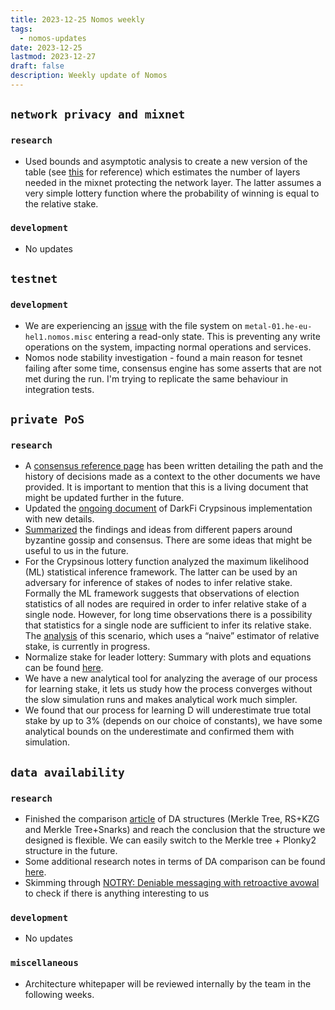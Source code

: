```yaml
---
title: 2023-12-25 Nomos weekly
tags:
  - nomos-updates
date: 2023-12-25
lastmod: 2023-12-27
draft: false
description: Weekly update of Nomos
---
```

## `network privacy and mixnet`

### `research`

- Used bounds and asymptotic analysis to create a new version of the table (see  [this](https://docs.google.com/spreadsheets/d/1MaSBbfUGmJniILPvcQLxtyXqjBExUUEB6C2-YWNP6uI/edit?usp=sharing) for reference) which estimates the number of layers needed in the mixnet protecting the network layer. The latter assumes a very simple lottery function where the probability of winning is equal to the relative stake. 
### `development`

- No updates
## `testnet`

### `development`

- We are experiencing an [issue](https://github.com/status-im/infra-misc/issues/220) with the file system on `metal-01.he-eu-hel1.nomos.misc` entering a read-only state. This is preventing any write operations on the system, impacting normal operations and services.
- Nomos node stability investigation - found a main reason for tesnet failing after some time, consensus engine has some asserts that are not met during the run. I'm trying to replicate the same behaviour in integration tests.

## `private PoS`

### `research`

- A [consensus reference page](https://www.notion.so/The-Consensus-From-the-Past-till-Today-e057b669032d43f0a90393f5383e3d4d?pvs=4 "https://www.notion.so/The-Consensus-From-the-Past-till-Today-e057b669032d43f0a90393f5383e3d4d?pvs=4") has been written detailing the path and the history of decisions made as a context to the other documents we have provided. It is important to mention that this is a living document that might be updated further in the future.
- Updated the [ongoing document](https://www.notion.so/DarkFi-s-little-audit-8cd6d5bb461f434a8372856d57eb5353") of DarkFi Crypsinous implementation with new details.
- [Summarized](https://www.notion.so/Byzantine-Gossip-Consensus-a83513712031444f80eb5f6097773b72) the findings and ideas from different papers around byzantine gossip and consensus. There are some ideas that might be useful to us in the future.
- For the Crypsinous lottery function analyzed the maximum likelihood (ML) statistical inference framework. The latter can be used by an adversary for inference of stakes of nodes to infer relative stake. Formally the ML framework suggests that observations of election statistics of all nodes are required in order to infer relative stake of a single node. However, for long time observations there is a possibility that statistics for a single node are sufficient to infer its relative stake. The [analysis](https://www.overleaf.com/read/fzbrxvkwwscq#f2907c) of this scenario, which uses a “naive” estimator of relative stake, is currently in progress.  
- Normalize stake for leader lottery: Summary with plots and equations can be found [here](https://www.notion.so/Lottery-Function-65f5ed5522b64c36b625652023318d88?pvs=4#98db4a6ff8644792b2ee65bafd6ecdf2).
- We have a new analytical tool for analyzing the average of our process for learning stake, it lets us study how the process converges without the slow simulation runs and makes analytical work much simpler.
- We found that our process for learning D will underestimate true total stake by up to 3% (depends on our choice of constants), we have some analytical bounds on the underestimate and confirmed them with simulation.

## `data availability`

### `research`

- Finished the comparison [article](https://www.notion.so/Comparison-of-DA-Structures-47350a408cbd4d8db545527b7a598ccf) of DA structures (Merkle Tree, RS+KZG and Merkle Tree+Snarks) and reach the conclusion that the structure we designed is flexible. We can easily switch to the Merkle tree + Plonky2 structure in the future.
- Some additional research notes in terms of DA comparison can be found [here](https://www.notion.so/DA-Research-Papers-Notes-9d4f26c736f347a985d6615e1c7e8789).
- Skimming through [NOTRY: Deniable messaging with retroactive avowal](https://eprint.iacr.org/2023/1926) to check if there is anything interesting to us

### `development`

- No updates

### `miscellaneous`

- Architecture whitepaper will be reviewed internally by the team in the following weeks.

